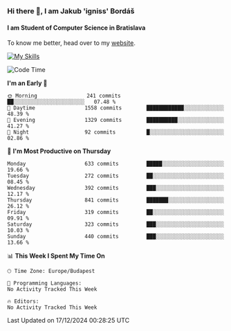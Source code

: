 ### Hi there 👋, I am Jakub 'igniss' Bordáš

#### I am Student of Computer Science in Bratislava
To know me better, head over to my [website](https://bordas.sk).

[![My Skills](https://skillicons.dev/icons?i=js,html,css,figma,svelte,java,kotlin,python,postgresql,typescript,nest,nodejs)](https://bordas.sk)


<!--START_SECTION:waka-->
![Code Time](http://img.shields.io/badge/Code%20Time-1%2C612%20hrs%208%20mins-blue)

**I'm an Early 🐤** 

```text
🌞 Morning                241 commits         ██░░░░░░░░░░░░░░░░░░░░░░░   07.48 % 
🌆 Daytime                1558 commits        ████████████░░░░░░░░░░░░░   48.39 % 
🌃 Evening                1329 commits        ██████████░░░░░░░░░░░░░░░   41.27 % 
🌙 Night                  92 commits          █░░░░░░░░░░░░░░░░░░░░░░░░   02.86 % 
```
📅 **I'm Most Productive on Thursday** 

```text
Monday                   633 commits         █████░░░░░░░░░░░░░░░░░░░░   19.66 % 
Tuesday                  272 commits         ██░░░░░░░░░░░░░░░░░░░░░░░   08.45 % 
Wednesday                392 commits         ███░░░░░░░░░░░░░░░░░░░░░░   12.17 % 
Thursday                 841 commits         ███████░░░░░░░░░░░░░░░░░░   26.12 % 
Friday                   319 commits         ██░░░░░░░░░░░░░░░░░░░░░░░   09.91 % 
Saturday                 323 commits         ███░░░░░░░░░░░░░░░░░░░░░░   10.03 % 
Sunday                   440 commits         ███░░░░░░░░░░░░░░░░░░░░░░   13.66 % 
```


📊 **This Week I Spent My Time On** 

```text
🕑︎ Time Zone: Europe/Budapest

💬 Programming Languages: 
No Activity Tracked This Week

🔥 Editors: 
No Activity Tracked This Week
```


 Last Updated on 17/12/2024 00:28:25 UTC
<!--END_SECTION:waka-->
